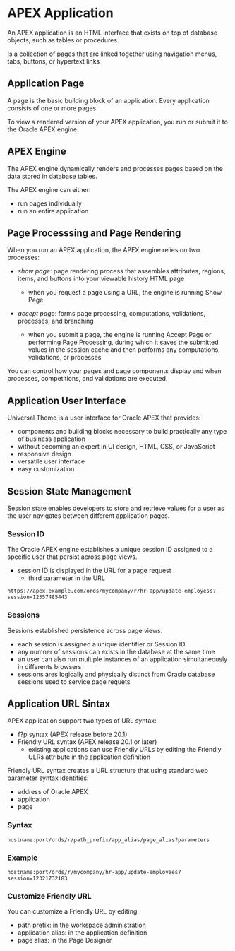 # APEX Application

An APEX application is an HTML interface that exists on top of database objects, such as tables or procedures.

Is a collection of pages that are linked together using navigation menus, tabs, buttons, or hypertext links

## Application Page

A page is the basic building block of an application. Every application consists of one or more pages.

To view a rendered version of your APEX application, you run or submit it to the Oracle APEX engine.

## APEX Engine

The APEX engine dynamically renders and processes pages based on the data stored in database tables.

The APEX engine can either:

- run pages individually
- run an entire application

## Page Processsing and Page Rendering

When you run an APEX application, the APEX engine relies on two processes:

- _show page_: page rendering process that assembles attributes, regions, items, and buttons into your viewable history HTML page

  - when you request a page using a URL, the engine is running Show Page

- _accept page_: forms page processing, computations, validations, processes, and branching
  - when you submit a page, the engine is running Accept Page or performing Page Processing, during which it saves the submitted values in the session cache and then performs any computations, validations, or processes

You can control how your pages and page components display and when processes, competitions, and validations are executed.

## Application User Interface

Universal Theme is a user interface for Oracle APEX that provides:

- components and building blocks necessary to build practically any type of business application
- without becoming an expert in UI design, HTML, CSS, or JavaScript
- responsive design
- versatile user interface
- easy customization

## Session State Management

Session state enables developers to store and retrieve values for a user as the user navigates between different application pages.

### Session ID

The Oracle APEX engine establishes a unique session ID assigned to a specific user that persist across page views.

- session ID is displayed in the URL for a page request
  - third parameter in the URL

```
https://apex.example.com/ords/mycompany/r/hr-app/update-employess?session=12357485443
```

### Sessions

Sessions established persistence across page views.

- each session is assigned a unique identifier or Session ID
- any numner of sessions can exists in the database at the same time
- an user can also run multiple instances of an application simultaneously in differents browsers
- sessions ares logically and physically distinct from Oracle database sessions used to service page requets

## Application URL Sintax

APEX application support two types of URL syntax:

- f?p syntax (APEX release before 20.1)
- Friendly URL syntax (APEX release 20.1 or later)
  - existing applications can use Friendly URLs by editing the Friendly ULRs attribute in the application definition

Friendly URL syntax creates a URL structure that using standard web parameter syntax identifies:

- address of Oracle APEX
- application
- page

### Syntax

```
hostname:port/ords/r/path_prefix/app_alias/page_alias?parameters
```

### Example

```
hostname:port/ords/r/mycompany/hr-app/update-employees?session=12321732183
```

### Customize Friendly URL

You can customize a Friendly URL by editing:

- path prefix: in the workspace administration
- application alias: in the application definition
- page alias: in the Page Designer
